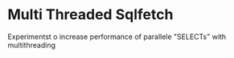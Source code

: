 # Multi Threaded Sqlfetch

Experimentst o increase performance of parallele "SELECTs" with multithreading
